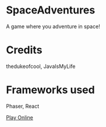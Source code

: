 # SpaceAdventures
A game where you adventure in space!


# Credits

  thedukeofcool,
  JavaIsMyLife
  
# Frameworks used

  Phaser,
  React


[Play Online](spadventures.io)
